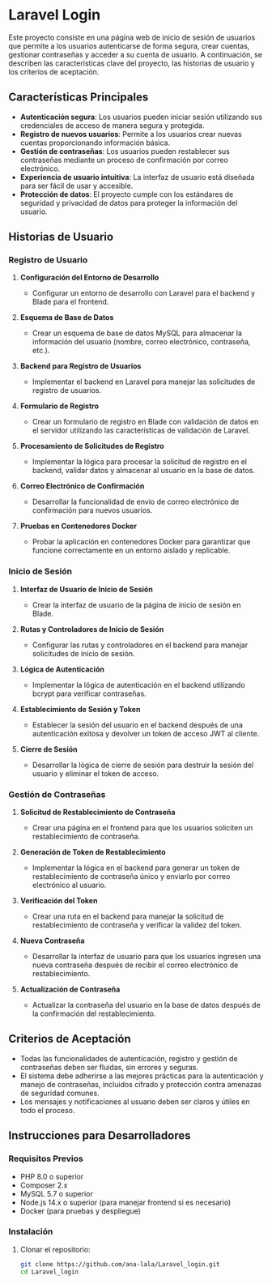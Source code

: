 # Laravel Login

Este proyecto consiste en una página web de inicio de sesión de usuarios que permite a los usuarios autenticarse de forma segura, crear cuentas, gestionar contraseñas y acceder a su cuenta de usuario. A continuación, se describen las características clave del proyecto, las historias de usuario y los criterios de aceptación.

## Características Principales
- **Autenticación segura**: Los usuarios pueden iniciar sesión utilizando sus credenciales de acceso de manera segura y protegida.
- **Registro de nuevos usuarios**: Permite a los usuarios crear nuevas cuentas proporcionando información básica.
- **Gestión de contraseñas**: Los usuarios pueden restablecer sus contraseñas mediante un proceso de confirmación por correo electrónico.
- **Experiencia de usuario intuitiva**: La interfaz de usuario está diseñada para ser fácil de usar y accesible.
- **Protección de datos**: El proyecto cumple con los estándares de seguridad y privacidad de datos para proteger la información del usuario.

## Historias de Usuario

### Registro de Usuario
1. **Configuración del Entorno de Desarrollo**
   - Configurar un entorno de desarrollo con Laravel para el backend y Blade para el frontend.
   
2. **Esquema de Base de Datos**
   - Crear un esquema de base de datos MySQL para almacenar la información del usuario (nombre, correo electrónico, contraseña, etc.).
   
3. **Backend para Registro de Usuarios**
   - Implementar el backend en Laravel para manejar las solicitudes de registro de usuarios.
   
4. **Formulario de Registro**
   - Crear un formulario de registro en Blade con validación de datos en el servidor utilizando las características de validación de Laravel.
   
5. **Procesamiento de Solicitudes de Registro**
   - Implementar la lógica para procesar la solicitud de registro en el backend, validar datos y almacenar al usuario en la base de datos.
   
6. **Correo Electrónico de Confirmación**
   - Desarrollar la funcionalidad de envío de correo electrónico de confirmación para nuevos usuarios.
   
7. **Pruebas en Contenedores Docker**
   - Probar la aplicación en contenedores Docker para garantizar que funcione correctamente en un entorno aislado y replicable.

### Inicio de Sesión
1. **Interfaz de Usuario de Inicio de Sesión**
   - Crear la interfaz de usuario de la página de inicio de sesión en Blade.
   
2. **Rutas y Controladores de Inicio de Sesión**
   - Configurar las rutas y controladores en el backend para manejar solicitudes de inicio de sesión.
   
3. **Lógica de Autenticación**
   - Implementar la lógica de autenticación en el backend utilizando bcrypt para verificar contraseñas.
   
4. **Establecimiento de Sesión y Token**
   - Establecer la sesión del usuario en el backend después de una autenticación exitosa y devolver un token de acceso JWT al cliente.
   
5. **Cierre de Sesión**
   - Desarrollar la lógica de cierre de sesión para destruir la sesión del usuario y eliminar el token de acceso.

### Gestión de Contraseñas
1. **Solicitud de Restablecimiento de Contraseña**
   - Crear una página en el frontend para que los usuarios soliciten un restablecimiento de contraseña.
   
2. **Generación de Token de Restablecimiento**
   - Implementar la lógica en el backend para generar un token de restablecimiento de contraseña único y enviarlo por correo electrónico al usuario.
   
3. **Verificación del Token**
   - Crear una ruta en el backend para manejar la solicitud de restablecimiento de contraseña y verificar la validez del token.
   
4. **Nueva Contraseña**
   - Desarrollar la interfaz de usuario para que los usuarios ingresen una nueva contraseña después de recibir el correo electrónico de restablecimiento.
   
5. **Actualización de Contraseña**
   - Actualizar la contraseña del usuario en la base de datos después de la confirmación del restablecimiento.

## Criterios de Aceptación
- Todas las funcionalidades de autenticación, registro y gestión de contraseñas deben ser fluidas, sin errores y seguras.
- El sistema debe adherirse a las mejores prácticas para la autenticación y manejo de contraseñas, incluidos cifrado y protección contra amenazas de seguridad comunes.
- Los mensajes y notificaciones al usuario deben ser claros y útiles en todo el proceso.

## Instrucciones para Desarrolladores

### Requisitos Previos
- PHP 8.0 o superior
- Composer 2.x
- MySQL 5.7 o superior
- Node.js 14.x o superior (para manejar frontend si es necesario)
- Docker (para pruebas y despliegue)

### Instalación
1. Clonar el repositorio:
   ```bash
   git clone https://github.com/ana-lala/Laravel_login.git
   cd Laravel_login
